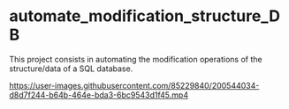 # automate_modification_structure_DB
This project consists in automating the modification operations of the structure/data of a SQL database.  

https://user-images.githubusercontent.com/85229840/200544034-d8d7f244-b64b-464e-bda3-6bc9543d1f45.mp4

